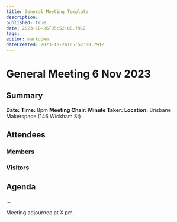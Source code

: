 ```yaml
---
title: General Meeting Template
description: 
published: true
date: 2023-10-26T05:52:00.791Z
tags: 
editor: markdown
dateCreated: 2023-10-26T05:52:00.791Z
---
```


# General Meeting 6 Nov 2023
## Summary
**Date:** 
**Time:** 8pm
**Meeting Chair:** 
**Minute Taker:** 
**Location:** Brisbane Makerspace (146 Wickham St)

## Attendees
### Members

### Visitors


## Agenda
...

Meeting adjourned at X pm.